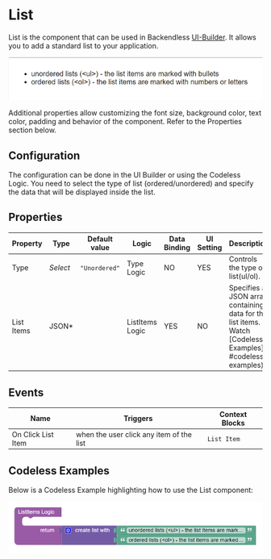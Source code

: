 # List

List is the component that can be used in Backendless [UI-Builder](https://backendless.com/developers/#ui-builder). It allows you to add a standard list to your application.

<p align="center">
  <img src="./thumbnail.png" alt="main thumbnail" width="643"/>
</p>

Additional properties allow customizing the font size, background color, text color, padding and behavior of the component. Refer to the Properties section below.

## Configuration

The configuration can be done in the UI Builder or using the Codeless Logic. You need to select the type of list (ordered/unordered) and specify the data that will be displayed inside the list.

## Properties

| Property                 | Type       | Default value | Logic              | Data Binding | UI Setting | Description                                                        |
|--------------------------|------------|---------------|--------------------|--------------|------------|-------------------------------------------------------------------|
| Type                     | *Select*   | `"Unordered"` | Type Logic         | NO           | YES        | Controls the type of list(ul/ol).                                                               |
| List Items               | JSON*      |               | ListItems Logic    | YES          | NO         | Specifies a JSON array containing data for the list items. Watch [Codeless Examples] #codeless-examples). |

## Events

| Name                      | Triggers                                               | Context Blocks |
|---------------------------|--------------------------------------------------------|----------------|
| On Click List Item        | when the user click any item of the list               | `List Item`    |

## Codeless Examples

Below is a Codeless Example highlighting how to use the List component:

![list data example](example-images/list-data-example.png)
